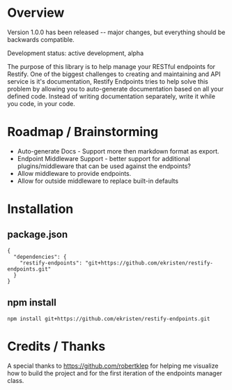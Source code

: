 # Overview

Version 1.0.0 has been released -- major changes, but everything should be backwards compatible.

Development status: active development, alpha

The purpose of this library is to help manage your RESTful endpoints for Restify. One of the biggest challenges to creating and maintaining and API service is it's documentation, Restify Endpoints tries to help solve this problem by allowing you to auto-generate documentation based on all your defined code. Instead of writing documentation separately, write it while you code, in your code.


# Roadmap / Brainstorming

* Auto-generate Docs - Support more then markdown format as export.
* Endpoint Middleware Support - better support for additional plugins/middleware that can be used against the endpoints?
* Allow middleware to provide endpoints.
* Allow for outside middleware to replace built-in defaults


# Installation

## package.json

```
{
  "dependencies": {
    "restify-endpoints": "git+https://github.com/ekristen/restify-endpoints.git"
  }
}
```

## npm install

```
npm install git+https://github.com/ekristen/restify-endpoints.git
```

# Credits / Thanks
A special thanks to https://github.com/robertklep for helping me visualize how to build the project and for the first iteration of the endpoints manager class.